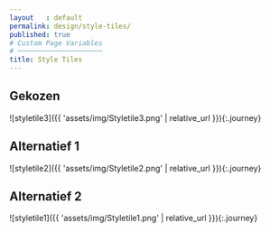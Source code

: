 ```yaml
---
layout   : default
permalink: design/style-tiles/
published: true
# Custom Page Variables
# ─────────────────────
title: Style Tiles
---
```


Gekozen
-------

![styletile3]({{ 'assets/img/Styletile3.png' | relative_url }}){:.journey}

Alternatief 1
-------------

![styletile2]({{ 'assets/img/Styletile2.png' | relative_url }}){:.journey}

Alternatief 2
-------------

![styletile1]({{ 'assets/img/Styletile1.png' | relative_url }}){:.journey}